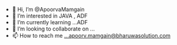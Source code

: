 - 👋 Hi, I’m @ApoorvaMamgain
- 👀 I’m interested in JAVA , ADF
- 🌱 I’m currently learning ...ADF
- 💞️ I’m looking to collaborate on ...
- 📫 How to reach me ...apoorv.mamgain@bharuwasolution.com

<!---
ApoorvaMamgain/ApoorvaMamgain is a ✨ special ✨ repository because its `README.md` (this file) appears on your GitHub profile.
You can click the Preview link to take a look at your changes.
--->
